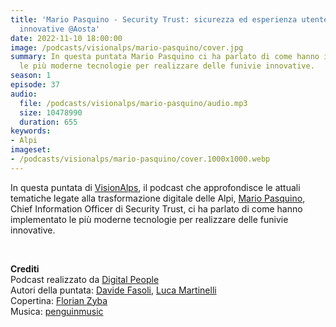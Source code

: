 ```yaml
---
title: 'Mario Pasquino - Security Trust: sicurezza ed esperienza utente sulle funivie
  innovative @Aosta'
date: 2022-11-10 18:00:00
image: /podcasts/visionalps/mario-pasquino/cover.jpg
summary: In questa puntata Mario Pasquino ci ha parlato di come hanno implementato
  le più moderne tecnologie per realizzare delle funivie innovative.
season: 1
episode: 37
audio:
  file: /podcasts/visionalps/mario-pasquino/audio.mp3
  size: 10478990
  duration: 655
keywords:
- Alpi
imageset:
- /podcasts/visionalps/mario-pasquino/cover.1000x1000.webp
---
```


In questa puntata di [VisionAlps](https://www.visionalps.com/), il podcast che approfondisce le attuali tematiche legate alla trasformazione digitale delle Alpi, [Mario Pasquino](https://www.linkedin.com/in/mario-pasquino-bbb26312/), Chief Information Officer di Security Trust, ci ha parlato di come hanno implementato le più moderne tecnologie per realizzare delle funivie innovative.

<br>

**Crediti**<br>
Podcast realizzato da [Digital People](https://w3id.org/digitalpeople)<br>
Autori della puntata: [Davide Fasoli](https://www.linkedin.com/in/davide-fasoli-2b3246179/), [Luca Martinelli](https://www.linkedin.com/in/luca-martinelli/)<br>
Copertina: [Florian Zyba](https://www.linkedin.com/in/florian-zyba/)<br>
Musica: [penguinmusic](https://pixabay.com/users/penguinmusic-24940186/)